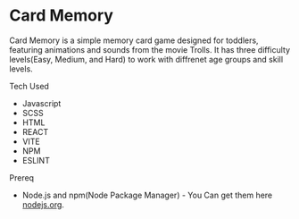 # Card Memory

Card Memory is a simple memory card game designed for toddlers, featuring animations and sounds from the movie Trolls. It has three difficulty levels(Easy, Medium, and Hard) to work with diffrenet age groups and skill levels.

Tech Used
* Javascript
* SCSS
* HTML
* REACT
* VITE
* NPM
* ESLINT

Prereq
* Node.js and npm(Node Package Manager) - You Can get them here [nodejs.org](nodejs.org).




